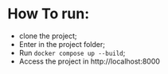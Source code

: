# How To run:
 - clone the project;
 - Enter in the project folder;
 - Run `docker compose up --build`;
 - Access the project in http://localhost:8000
